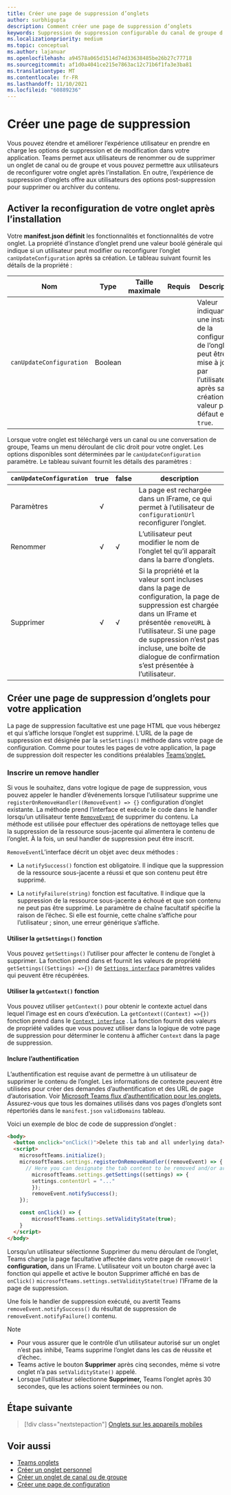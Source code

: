 ```yaml
---
title: Créer une page de suppression d’onglets
author: surbhigupta
description: Comment créer une page de suppression d’onglets
keywords: Suppression de suppression configurable du canal de groupe d’onglets teams
ms.localizationpriority: medium
ms.topic: conceptual
ms.author: lajanuar
ms.openlocfilehash: a94578a065d1514d74d33638485be26b27c77718
ms.sourcegitcommit: af1d0a4041ce215e7863ac12c71b6f1fa3e3ba81
ms.translationtype: MT
ms.contentlocale: fr-FR
ms.lasthandoff: 11/10/2021
ms.locfileid: "60889236"
---
```

# <a name="create-a-removal-page"></a>Créer une page de suppression

Vous pouvez étendre et améliorer l’expérience utilisateur en prendre en charge les options de suppression et de modification dans votre application. Teams permet aux utilisateurs de renommer ou de supprimer un onglet de canal ou de groupe et vous pouvez permettre aux utilisateurs de reconfigurer votre onglet après l’installation. En outre, l’expérience de suppression d’onglets offre aux utilisateurs des options post-suppression pour supprimer ou archiver du contenu.

## <a name="enable-your-tab-to-be-reconfigured-after-installation"></a>Activer la reconfiguration de votre onglet après l’installation

Votre **manifest.json définit** les fonctionnalités et fonctionnalités de votre onglet. La propriété d’instance d’onglet prend une valeur boolé générale qui indique si un utilisateur peut modifier ou reconfigurer l’onglet `canUpdateConfiguration` après sa création. Le tableau suivant fournit les détails de la propriété :

|Nom| Type| Taille maximale | Requis | Description|
|---|---|---|---|---|
|`canUpdateConfiguration`|Boolean|||Valeur indiquant si une instance de la configuration de l’onglet peut être mise à jour par l’utilisateur après sa création. La valeur par défaut est `true`. |

Lorsque votre onglet est téléchargé vers un canal ou une conversation de groupe, Teams un menu déroulant de clic droit pour votre onglet. Les options disponibles sont déterminées par le `canUpdateConfiguration` paramètre. Le tableau suivant fournit les détails des paramètres :

| `canUpdateConfiguration`| true   | false | description |
| ----------------------- | :----: | ----- | ----------- |
|     Paramètres            |   √    |       |La page est rechargée dans un IFrame, ce qui permet à l’utilisateur de `configurationUrl` reconfigurer l’onglet. |
|     Renommer              |   √    |   √   | L’utilisateur peut modifier le nom de l’onglet tel qu’il apparaît dans la barre d’onglets.          |
|     Supprimer              |   √    |   √   |  Si la propriété et la valeur sont incluses dans la page de configuration, la page de suppression est chargée dans un IFrame et présentée `removeURL` à l’utilisateur.   Si une page de suppression n’est pas incluse, une boîte de dialogue de confirmation s’est présentée à l’utilisateur.          |

## <a name="create-a-tab-removal-page-for-your-application"></a>Créer une page de suppression d’onglets pour votre application

La page de suppression facultative est une page HTML que vous hébergez et qui s’affiche lorsque l’onglet est supprimé. L’URL de la page de suppression est désignée par la `setSettings()` méthode dans votre page de configuration. Comme pour toutes les pages de votre application, la page de suppression doit respecter les conditions préalables [Teams’onglet.](../../../tabs/how-to/tab-requirements.md)

### <a name="register-a-remove-handler"></a>Inscrire un remove handler

Si vous le souhaitez, dans votre logique de page de suppression, vous pouvez appeler le handler d’événements lorsque l’utilisateur supprime une `registerOnRemoveHandler((RemoveEvent) => {}` configuration d’onglet existante. La méthode prend l’interface et exécute le code dans le handler lorsqu’un utilisateur tente [`RemoveEvent`](/javascript/api/@microsoft/teams-js/microsoftteams.settings.removeevent?view=msteams-client-js-latest&preserve-view=true) de supprimer du contenu. La méthode est utilisée pour effectuer des opérations de nettoyage telles que la suppression de la ressource sous-jacente qui alimentera le contenu de l’onglet. À la fois, un seul handler de suppression peut être inscrit.

`RemoveEvent`L’interface décrit un objet avec deux méthodes :

* La `notifySuccess()` fonction est obligatoire. Il indique que la suppression de la ressource sous-jacente a réussi et que son contenu peut être supprimé.

* La `notifyFailure(string)` fonction est facultative. Il indique que la suppression de la ressource sous-jacente a échoué et que son contenu ne peut pas être supprimé. Le paramètre de chaîne facultatif spécifie la raison de l’échec. Si elle est fournie, cette chaîne s’affiche pour l’utilisateur ; sinon, une erreur générique s’affiche.

#### <a name="use-the-getsettings-function"></a>Utiliser la `getSettings()` fonction

Vous pouvez `getSettings()` l’utiliser pour affecter le contenu de l’onglet à supprimer. La fonction prend dans et fournit les valeurs de propriété `getSettings((Settings) =>{})` de [`Settings interface`](/javascript/api/@microsoft/teams-js/microsoftteams.settings.settings?view=msteams-client-js-latest&preserve-view=true) paramètres valides qui peuvent être récupérées.

#### <a name="use-the-getcontext-function"></a>Utiliser la `getContext()` fonction

Vous pouvez utiliser `getContext()` pour obtenir le contexte actuel dans lequel l’image est en cours d’exécution. La `getContext((Context) =>{})` fonction prend dans le [`Context interface`](/javascript/api/@microsoft/teams-js/microsoftteams.context?view=msteams-client-js-latest&preserve-view=true) . La fonction fournit des valeurs de propriété valides que vous pouvez utiliser dans la logique de votre page de suppression pour déterminer le contenu à afficher `Context` dans la page de suppression.

#### <a name="include-authentication"></a>Inclure l’authentification

L’authentification est requise avant de permettre à un utilisateur de supprimer le contenu de l’onglet. Les informations de contexte peuvent être utilisées pour créer des demandes d’authentification et des URL de page d’autorisation. Voir [Microsoft Teams flux d’authentification pour les onglets.](~/tabs/how-to/authentication/auth-flow-tab.md) Assurez-vous que tous les domaines utilisés dans vos pages d’onglets sont répertoriés dans le `manifest.json` `validDomains` tableau.

Voici un exemple de bloc de code de suppression d’onglet :

```html
<body>
  <button onclick="onClick()">Delete this tab and all underlying data?</button>
  <script>
    microsoftTeams.initialize();
    microsoftTeams.settings.registerOnRemoveHandler((removeEvent) => {
      // Here you can designate the tab content to be removed and/or archived.
        microsoftTeams.settings.getSettings((settings) => {
        settings.contentUrl = "..."
        });
        removeEvent.notifySuccess();
    });

    const onClick() => {
        microsoftTeams.settings.setValidityState(true);
    }
  </script>
</body>

```

Lorsqu’un utilisateur  sélectionne Supprimer du menu déroulant de l’onglet, Teams charge la page facultative affectée dans votre page de `removeUrl` **configuration,** dans un IFrame. L’utilisateur voit un bouton chargé avec la fonction qui appelle et active le bouton Supprimer affiché en bas de `onClick()` `microsoftTeams.settings.setValidityState(true)` l’IFrame de la page de suppression. 

Une fois le handler de suppression exécuté, ou avertit Teams `removeEvent.notifySuccess()` du résultat de suppression de `removeEvent.notifyFailure()` contenu.

>[!NOTE]
> * Pour vous assurer que le contrôle d’un utilisateur autorisé sur un onglet n’est pas inhibé, Teams supprime l’onglet dans les cas de réussite et d’échec.
> * Teams active le bouton **Supprimer** après cinq secondes, même si votre onglet n’a pas `setValidityState()` appelé.
> * Lorsque l’utilisateur sélectionne **Supprimer,** Teams l’onglet après 30 secondes, que les actions soient terminées ou non.

## <a name="next-step"></a>Étape suivante

> [!div class="nextstepaction"]
> [Onglets sur les appareils mobiles](~/tabs/design/tabs-mobile.md)

## <a name="see-also"></a>Voir aussi

* [Teams onglets](~/tabs/what-are-tabs.md)
* [Créer un onglet personnel](~/tabs/how-to/create-personal-tab.md)
* [Créer un onglet de canal ou de groupe](~/tabs/how-to/create-channel-group-tab.md)
* [Créer une page de configuration](~/tabs/how-to/create-tab-pages/configuration-page.md)

